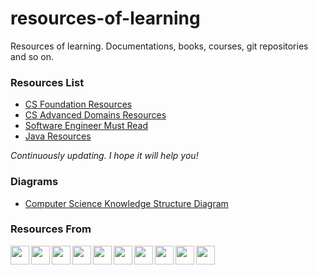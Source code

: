 # resources-of-learning
Resources of learning. Documentations, books, courses, git repositories and so on.

### Resources List

- [CS Foundation Resources](%23cs-foundations.md)
- [CS Advanced Domains Resources](_cs-advanced-domains-resources.md)
- [Software Engineer Must Read](_software-engineer-must-read.md)
- [Java Resources](java-resources.md)

*Continuously updating. I hope it will help you!*

### Diagrams

- [Computer Science Knowledge Structure Diagram](diagrams/computer-science-knowledge-structure.md)

### Resources From

<img src="https://www.google.com/favicon.ico" width="30px" align="left" />
<img src="https://www.quora.com/favicon.ico" width="30px" align="left" />
<img src="https://www.zhihu.com/favicon.ico" width="30px" align="left" />
<img src="https://www.goodreads.com/favicon.ico" width="30px" align="left" />
<img src="https://www.douban.com/favicon.ico" width="30px" align="left" />
<img src="https://www.amazon.com/favicon.ico" width="30px" align="left" />
<img src="https://www.github.com/favicon.ico" width="30px"  align="left" />
<img src="https://www.v2ex.com/favicon.ico" width="30px" align="left" />
<img src="https://news.ycombinator.com/favicon.ico" width="30px" align="left"  />
<img src="https://www.reddit.com/favicon.ico" width="30px" align="left" />





